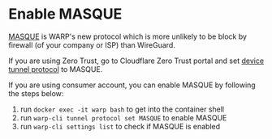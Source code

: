 # Enable MASQUE

[MASQUE](https://blog.cloudflare.com/zero-trust-warp-with-a-masque/) is WARP's new protocol which is more unlikely to be block by firewall (of your company or ISP) than WireGuard.

If you are using Zero Trust, go to Cloudflare Zero Trust portal and set [device tunnel protocol](https://developers.cloudflare.com/cloudflare-one/connections/connect-devices/warp/configure-warp/warp-settings/#device-tunnel-protocol) to MASQUE.

If you are using consumer account, you can enable MASQUE by following the steps below:

1. run `docker exec -it warp bash` to get into the container shell
2. run `warp-cli tunnel protocol set MASQUE` to enable MASQUE
3. run `warp-cli settings list` to check if MASQUE is enabled
